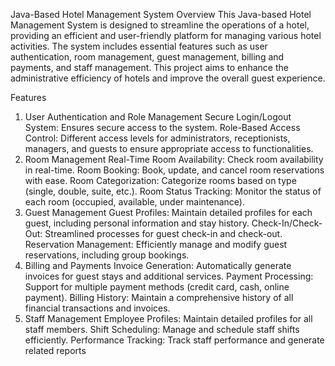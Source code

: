Java-Based Hotel Management System
Overview
This Java-based Hotel Management System is designed to streamline the operations of a hotel, providing an efficient and user-friendly platform for managing various hotel activities. The system includes essential features such as user authentication, room management, guest management, billing and payments, and staff management. This project aims to enhance the administrative efficiency of hotels and improve the overall guest experience.

Features
1. User Authentication and Role Management
Secure Login/Logout System: Ensures secure access to the system.
Role-Based Access Control: Different access levels for administrators, receptionists, managers, and guests to ensure appropriate access to functionalities.
2. Room Management
Real-Time Room Availability: Check room availability in real-time.
Room Booking: Book, update, and cancel room reservations with ease.
Room Categorization: Categorize rooms based on type (single, double, suite, etc.).
Room Status Tracking: Monitor the status of each room (occupied, available, under maintenance).
3. Guest Management
Guest Profiles: Maintain detailed profiles for each guest, including personal information and stay history.
Check-In/Check-Out: Streamlined processes for guest check-in and check-out.
Reservation Management: Efficiently manage and modify guest reservations, including group bookings.
4. Billing and Payments
Invoice Generation: Automatically generate invoices for guest stays and additional services.
Payment Processing: Support for multiple payment methods (credit card, cash, online payment).
Billing History: Maintain a comprehensive history of all financial transactions and invoices.
5. Staff Management
Employee Profiles: Maintain detailed profiles for all staff members.
Shift Scheduling: Manage and schedule staff shifts efficiently.
Performance Tracking: Track staff performance and generate related reports
